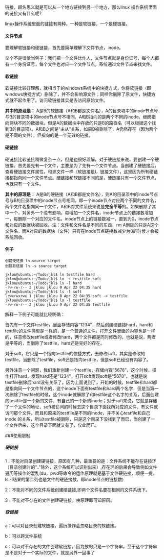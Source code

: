 

链接，顾名思义就是可以从一个地方链接到另一个地方，那么linux 操作系统里面的链接又有什么呢​?

linux操作系统里面的链接有两种，一种是软链接，一个是硬链接。

#### 文件节点

要理解软链接和硬链接，首先要简单理解下文件节点，inode。

举个不是很恰当例子：我们把一个文件比作人，文件节点就是身份证号，每个人都有一个身份证号，每个文件也对应一个文件节点，系统通过文件节点来找文件。

#### 软链接

软链接比较好理解，就相当于的windows系统中的快捷方式，你将软链接（即windows快捷方式）删除了，并不会影响源文件；同样你删除了原文件，快捷方式就不起作用了。访问软链接其实是去访问原始文件。

**其中的原理是：** A是B的软链接（A和B都是文件名），A的目录项中的inode节点号与B的目录项中的inode节点号不相同，A和B指向的是两个不同的inode，继而指向两块不同的数据块。但是A的数据块中存放的只是B的路径名（可以根据这个找到B的目录项）。A和B之间是“主从”关系，如果B被删除了，A仍然存在（因为两个是不同的文件），但指向的是一个无效的链接。

#### 硬链接

硬链接比软链接稍微复杂一点，但是也很好理解。对于硬链接来说，要创建一个硬链接，首先要先有一个文件，主要是为了先有一个文件节点。当创建了硬链接后，查看硬链接文件属性，和源文件一样（软链接是l，链接文件），这里因为所有硬链接都指向同一个文件节点。硬链接和软链接不同的是，硬链接只有一个文件节点，也就只有一个文件。

**其中的原理是：** A是B的硬链接（A和B都是文件名），则A的目录项中的inode节点号与B的目录项中的inode节点号相同，即一个inode节点对应两个不同的文件名，两个文件名指向同一个文件，A和B对文件系统来说是**完全平等**的。如果删除了其中一个，对另外一个没有影响。每增加一个文件名，inode节点上的链接数增加一，每删除一个对应的文件名，inode节点上的链接数减一，直到为0，inode节点和对应的数据块被回收。注：文件和文件名是不同的东西，rm A删除的只是A这个文件名，而A对应的数据块（文件）只有在inode节点链接数减少为0的时候才会被系统回收。

#### 例子

	创建硬链接 ln source target
	创建软链接 ln -s source target

	jklou@ubuntu:~/Todo/jkl$ ln testfile hard
	jklou@ubuntu:~/Todo/jkl$ ln -s testfile soft
	jklou@ubuntu:~/Todo/jkl$ ls -l hard 
	-rw-rw-r-- 2 jklou jklou 9 Apr 22 04:35 hard
	jklou@ubuntu:~/Todo/jkl$ ls -l soft 
	lrwxrwxrwx 1 jklou jklou 8 Apr 22 04:35 soft -> testfile
	jklou@ubuntu:~/Todo/jkl$ ls -l testfile 
	-rw-rw-r-- 2 jklou jklou 9 Apr 22 04:35 testfile

解释一下例子可能就比较明确：

首先有一个文件testfile，里面存储内容“1234”，然后创建硬链接hard，hard和testfile的文件类型是一样的，是一个普通的文件，打开文件里面的内容也是一样的，任意修改testfile或者修改hard，两个文件都是同时修改的，也就是说，两者是平等的，当删除了testfile，hard还是完好的存在。

对于soft，它只是一个指向testfile的快捷方式，去修改soft，其实是修改的testfile，当删除了testfile，soft还是指向testfile，但是soft已经没有内容了。

另外注意一个问题，我们重新创建一个testfile，存储内容“5678”，这个时候，操作打开hard，发现hard还是“1234”，打开soft发现soft是“5678”，也就是说testfile删除后hard没有关系了。因为上面说到了，开始的时候，testfile和hard都是指向同一个文件节点的，这个inode下面有testfile和hard两个名字，但是当第一次删除了testfile的时候，这个inode就解除了和testfile这个名字的关系，后面创建的testfile是一个新的文件，有自己的一个新的inode；对于soft来说，它就是存储了一个文件的地址，soft被访问的时候去这个目录下面找所对应的文件，有文件就访问那个文件，而且和原来的testfile是不同的inode，并不关心testfile和自己inode 的关系，所以testfile被删除，只是这个目录下没找到了而已，当创建了一个文件后来，这个目录下面就又有了，仅此而已。

###使用限制
##### 硬链接
1：不能对目录创建硬链接，原因有几种，最重要的是：文件系统不能存在链接环（目录创建时的".."除外，这个系统可以识别出来）,存在环的后果会导致例如文件遍历等操作的混乱(du，pwd等命令的运作原理就是基于文件硬链接，顺便一提，ls -l结果的第二列也是文件的硬链接数，即inode节点的链接数)

2：不能对不同的文件系统创建硬链接,即两个文件名要在相同的文件系统下。

3：不能对不存在的文件创建硬链接，由原理即可知原因。

##### 软链接
a：可以对目录创建软链接，遍历操作会忽略目录的软链接。

b：可以跨文件系统

c：可以对不存在的文件创建软链接，因为放的只是一个字符串，至于这个字符串是不是对于一个实际的文件，就是另外一回事了

